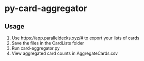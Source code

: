 # py-card-aggregator

## Usage

1. Use https://app.paralleldecks.xyz/# to export your lists of cards
2. Save the files in the CardLists folder
3. Run card-aggregator.py
4. View aggregated card counts in AggregateCards.csv
